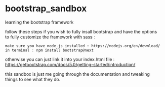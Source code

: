 # bootstrap_sandbox
learning the bootstrap framework

follow these steps if you wish to fully insall bootstrap and have the options to fully customize the framework with sass :

    make sure you have node.js installed : https://nodejs.org/en/download/
    in terminal : npm install bootstrap@next

otherwise you can just link it into your index.html file :
    https://getbootstrap.com/docs/5.0/getting-started/introduction/

this sandbox is just me going through the documentation and tweaking things to see what they do.
